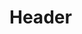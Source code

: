 <!-- TITLE: HypeSquad -->
<!-- SUBTITLE: Are you Hyped? Because I'm feeling super duper hyped to tell you about this really cool thing! -->

# Header